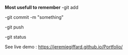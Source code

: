 **Most usefull to remember**
-git add

-git commit -m "something"

-git push

-git status

See live demo : https://jeremiegiffard.github.io/Portfolio/
